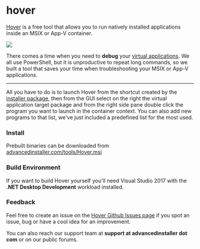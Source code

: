 # hover
[Hover](https://www.advancedinstaller.com/hover) is a free tool that allows you to run natively installed applications inside an MSIX or App-V container.

<img src="https://cdn.advancedinstaller.com/img/hover/hover-ui.png">

There comes a time when you need to **debug** your [virtual applications](https://www.advancedinstaller.com/msix-packaging.html). 
We all use PowerShell, but it is unproductive to repeat long commands, so we built a tool that saves your time when troubleshooting your MSIX or App-V applications.

---

All you have to do is to launch Hover from the shortcut created by the [installer package](https://www.advancedinstaller.com/tools/Hover.msi), then from the GUI select on the right the virtual application target package and from the right side pane double click the program you want to launch in the container context. 
You can also add new programs to that list, we've just included a predefined list for the most used.

### Install
Prebuilt binaries can be downloaded from [advancedinstaller.com/tools/Hover.msi](https://www.advancedinstaller.com/tools/Hover.msi)

### Build Environment
If you want to build Hover yourself you'll need Visual Studio 2017 with the **.NET Desktop Development** workload installed.

### Feedback
Feel free to create an issue on the [Hover Github Issues page](https://github.com/Caphyon/hover/issues) if you spot an issue, bug or have a cool idea for an improvement.


You can also reach our support team at **support at advancedinstaller dot com** or on our public forums.
